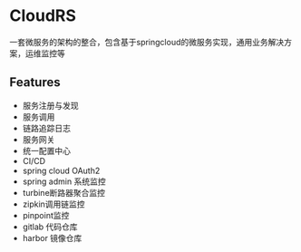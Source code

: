 # CloudRS
一套微服务的架构的整合，包含基于springcloud的微服务实现，通用业务解决方案，运维监控等

## Features
* 服务注册与发现
* 服务调用
* 链路追踪日志
* 服务网关
* 统一配置中心
* CI/CD
* spring cloud OAuth2
* spring admin 系统监控
* turbine断路器聚合监控
* zipkin调用链监控
* pinpoint监控
* gitlab 代码仓库
* harbor 镜像仓库
